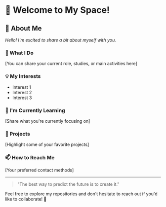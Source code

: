 # 👋 Welcome to My Space!

## 🌟 About Me
_Hello! I'm excited to share a bit about myself with you._

### 🎯 What I Do
[You can share your current role, studies, or main activities here]

### 💡 My Interests
- Interest 1
- Interest 2
- Interest 3

### 🌱 I'm Currently Learning
[Share what you're currently focusing on]

### 🎨 Projects
[Highlight some of your favorite projects]

### 📫 How to Reach Me
[Your preferred contact methods]

---
> "The best way to predict the future is to create it." 

Feel free to explore my repositories and don't hesitate to reach out if you'd like to collaborate! 🤝